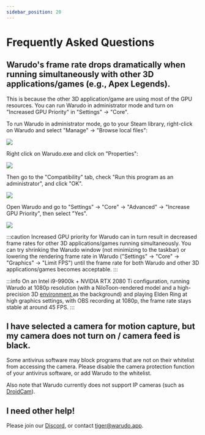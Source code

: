 ```yaml
---
sidebar_position: 20
---
```



# Frequently Asked Questions

## Warudo's frame rate drops dramatically when running simultaneously with other 3D applications/games (e.g., Apex Legends).

This is because the other 3D application/game are using most of the GPU resources. You can run Warudo in administrator mode and turn on "Increased GPU Priority" in "Settings" -> "Core".

To run Warudo in administrator mode, go to your Steam library, right-click on Warudo and select "Manage" -> "Browse local files":

![](pathname:///doc-img/zh-faq-1.webp)

Right click on Warudo.exe and click on "Properties":

![](pathname:///doc-img/zh-faq-2.webp)

Then go to the "Compatibility" tab, check "Run this program as an administrator", and click "OK".

![](pathname:///doc-img/zh-faq-3.webp)

Open Warudo and go to "Settings" -> "Core" -> "Advanced" -> "Increase GPU Priority", then select "Yes".

![](pathname:///doc-img/zh-faq-4.webp)

:::caution
Increased GPU priority for Warudo can in turn result in decreased frame rates for other 3D applications/games running simultaneously. You can try shrinking the Warudo window (not minimizing to the taskbar) or lowering the rendering frame rate in Warudo ("Settings" -> "Core" -> "Graphics" -> "Limit FPS") until the frame rate for both Warudo and other 3D applications/games becomes acceptable.
:::

:::info
On an Intel i9-9900k + NVIDIA RTX 2080 Ti configuration, running Warudo at 1080p resolution (with a NiloToon-rendered model and a high-precision 3D [environment ](../assets/environment.md)as the background) and playing Elden Ring at high graphics settings, with OBS recording at 1080p, the frame rate stays stable at around 45 FPS.
:::

## I have selected a camera for motion capture, but my camera does not turn on / camera feed is black.&#x20;

Some antivirus software may block programs that are not on their whitelist from accessing the camera. Please disable the camera protection function of your antivirus software, or add Warudo to the whitelist.

Also note that Warudo currently does not support IP cameras (such as [DroidCam](https://play.google.com/store/apps/details?id=com.dev47apps.droidcam)).

## I need other help!

Please join our [Discord](https://discord.gg/Df8qYYBFhH), or contact [tiger@warudo.app](mailto:tiger@warudo.app).
